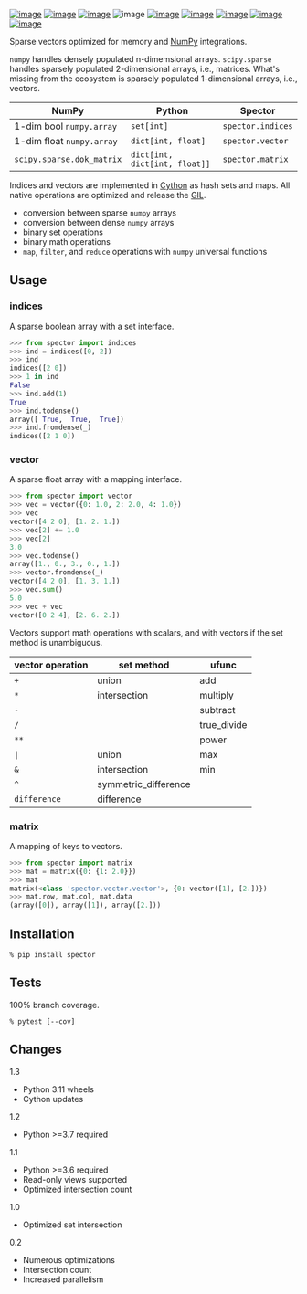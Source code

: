 [![image](https://img.shields.io/pypi/v/spector.svg)](https://pypi.org/project/spector/)
[![image](https://img.shields.io/pypi/pyversions/spector.svg)](https://python3statement.org)
[![image](https://pepy.tech/badge/spector)](https://pepy.tech/project/spector)
![image](https://img.shields.io/pypi/status/spector.svg)
[![image](https://github.com/coady/spector/workflows/build/badge.svg)](https://github.com/coady/spector/actions)
[![image](https://codecov.io/gh/coady/spector/branch/main/graph/badge.svg)](https://codecov.io/gh/coady/spector/)
 [![image](https://github.com/coady/spector/workflows/codeql/badge.svg)](https://github.com/coady/spector/security/code-scanning)
[![image](https://img.shields.io/badge/code%20style-black-000000.svg)](https://pypi.org/project/black/)
[![image](http://mypy-lang.org/static/mypy_badge.svg)](http://mypy-lang.org/)

Sparse vectors optimized for memory and [NumPy](http://www.numpy.org) integrations.

`numpy` handles densely populated n-dimemsional arrays. `scipy.sparse` handles sparsely populated 2-dimensional arrays, i.e., matrices. What's missing from the ecosystem is sparsely populated 1-dimensional arrays, i.e., vectors.

NumPy | Python | Spector
----- | ------ | -------
1-dim bool `numpy.array` | `set[int]` | `spector.indices`
1-dim float `numpy.array` | `dict[int, float]` | `spector.vector`
`scipy.sparse.dok_matrix` | `dict[int, dict[int, float]]` | `spector.matrix`

Indices and vectors are implemented in [Cython](https://cython.org) as hash sets and maps. All native operations are optimized and release the [GIL](https://docs.python.org/3/glossary.html#term-global-interpreter-lock).

* conversion between sparse `numpy` arrays
* conversion between dense `numpy` arrays
* binary set operations
* binary math operations
* `map`, `filter`, and `reduce` operations with `numpy` universal functions

## Usage
### indices
A sparse boolean array with a set interface.

```python
>>> from spector import indices
>>> ind = indices([0, 2])
>>> ind
indices([2 0])
>>> 1 in ind
False
>>> ind.add(1)
True
>>> ind.todense()
array([ True,  True,  True])
>>> ind.fromdense(_)
indices([2 1 0])
```

### vector
A sparse float array with a mapping interface.

```python
>>> from spector import vector
>>> vec = vector({0: 1.0, 2: 2.0, 4: 1.0})
>>> vec
vector([4 2 0], [1. 2. 1.])
>>> vec[2] += 1.0
>>> vec[2]
3.0
>>> vec.todense()
array([1., 0., 3., 0., 1.])
>>> vector.fromdense(_)
vector([4 2 0], [1. 3. 1.])
>>> vec.sum()
5.0
>>> vec + vec
vector([0 2 4], [2. 6. 2.])
```

Vectors support math operations with scalars, and with vectors if the set method is unambiguous.

vector operation | set method | ufunc
---------------- | ---------- | -----
`+` | union | add
`*` | intersection | multiply
`-` | | subtract
`/` | | true_divide
`**` | | power
`\|` | union | max
`&` | intersection | min
`^` | symmetric_difference |
`difference` | difference |

### matrix
A mapping of keys to vectors.

```python
>>> from spector import matrix
>>> mat = matrix({0: {1: 2.0}})
>>> mat
matrix(<class 'spector.vector.vector'>, {0: vector([1], [2.])})
>>> mat.row, mat.col, mat.data
(array([0]), array([1]), array([2.]))
```

## Installation
```console
% pip install spector
```

## Tests
100% branch coverage.

```console
% pytest [--cov]
```

## Changes
1.3

* Python 3.11 wheels
* Cython updates

1.2

* Python >=3.7 required

1.1

* Python >=3.6 required
* Read-only views supported
* Optimized intersection count

1.0

* Optimized set intersection

0.2

* Numerous optimizations
* Intersection count
* Increased parallelism
